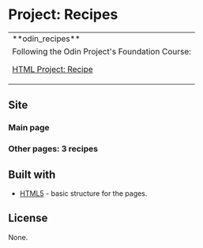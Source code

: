 # Project: Recipes

<table>
<tr>
<td>
**odin_recipes**
</td>
</tr>
<tr>
<td>
Following the Odin Project's Foundation Course:

[HTML Project: Recipe](https://www.theodinproject.com/lessons/foundations-recipes)
</td>
</tr>
</table>

## Site
### Main page

### Other pages: 3 recipes

## Built with 

- [HTML5](https://www.w3schools.com/html/default.asp) - basic structure for the pages.

## License
None.

